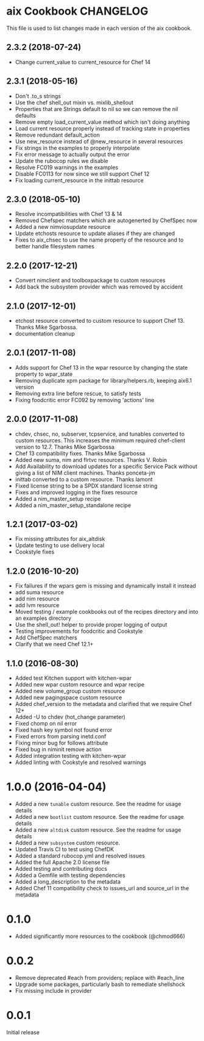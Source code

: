 # aix Cookbook CHANGELOG

This file is used to list changes made in each version of the aix cookbook.

## 2.3.2 (2018-07-24)

- Change current_value to current_resource for Chef 14

## 2.3.1 (2018-05-16)

- Don't .to_s strings
- Use the chef shell_out mixin vs. mixlib_shellout
- Properties that are Strings default to nil so we can remove the nil defaults
- Remove empty load_current_value method which isn't doing anything
- Load current resource properly instead of tracking state in properties
- Remove redundant default_action
- Use new_resource instead of @new_resource in several resources
- Fix strings in the examples to properly interpolate
- Fix error message to actually output the error
- Update the rubocop rules we disable
- Resolve FC019 warnings in the examples
- Disable FC0113 for now since we still support Chef 12
- Fix loading current_resource in the inittab resource

## 2.3.0 (2018-05-10)

- Resolve incompatibilities with Chef 13 & 14
- Removed Chefspec matchers which are autogenerted by ChefSpec now
- Added a new nimviosupdate resource
- Update etchosts resource to update aliases if they are changed
- Fixes to aix_chsec to use the name property of the resource and to better handle filesystem names

## 2.2.0 (2017-12-21)

- Convert nimclient and toolboxpackage to custom resources
- Add back the subsystem provider which was removed by accident

## 2.1.0 (2017-12-01)

- etchost resource converted to custom resource to support Chef 13. Thanks Mike Sgarbossa.
- documentation cleanup

## 2.0.1 (2017-11-08)

- Adds support for Chef 13 in the wpar resource by changing the state property to wpar_state
- Removing duplicate xpm package for library/helpers.rb, keeping aix6.1 version
- Removing extra line before rescue, to satisfy tests
- Fixing foodcritic error FC092 by removing 'actions' line

## 2.0.0 (2017-11-08)

- chdev, chsec, no, subserver, tcpservice, and tunables converted to custom resources. This increases the minimum required chef-client version to 12.7. Thanks Mike Sgarbossa
- Chef 13 compatibility fixes. Thanks Mike Sgarbossa
- Added new suma, nim and flrtvc resources. Thanks V. Robin
- Add Availability to download updates for a specific Service Pack without giving a list of NIM client machines. Thanks ponceta-jm
- inittab converted to a custom resource. Thanks lamont
- Fixed license string to be a SPDX standard license string
- Fixes and improved logging in the fixes resource
- Added a nim_master_setup recipe
- Added a nim_master_setup_standalone recipe

## 1.2.1 (2017-03-02)

- Fix missing attributes for aix_altdisk
- Update testing to use delivery local
- Cookstyle fixes

## 1.2.0 (2016-10-20)

- Fix failures if the wpars gem is missing and dynamically install it instead
- add suma resource
- add nim resource
- add lvm resource
- Moved testing / example cookbooks out of the recipes directory and into an examples directory
- Use the shell_out! helper to provide proper logging of output
- Testing improvements for foodcritic and Cookstyle
- Add ChefSpec matchers
- Clarify that we need Chef 12.1+

## 1.1.0 (2016-08-30)

- Added test Kitchen support with kitchen-wpar
- Added new wpar custom resource and wpar recipe
- Added new volume_group custom resource
- Added new pagingspace custom resource
- Added chef_version to the metadata and clarified that we require Chef 12+
- Added -U to chdev (hot_change parameter)
- Fixed chomp on nil error
- Fixed hash key symbol not found error
- Fixed errors from parsing inetd.conf
- Fixing minor bug for follows attribute
- Fixed bug in niminit remove action
- Added integration testing with kitchen-wpar
- Added linting with Cookstyle and resolved warnings

# 1.0.0 (2016-04-04)

- Added a new `tunable` custom resource. See the readme for usage details
- Added a new `bootlist` custom resource. See the readme for usage details
- Added a new `altdisk` custom resource. See the readme for usage details
- Added a new `subsystem` custom resource.
- Updated Travis CI to test using ChefDK
- Added a standard rubocop.yml and resolved issues
- Added the full Apache 2.0 license file
- Added testing and contributing docs
- Added a Gemfile with testing dependencies
- Added a long_description to the metadata
- Added Chef 11 compatibility check to issues_url and source_url in the metadata

# 0.1.0

- Added significantly more resources to the cookbook (@chmod666)

# 0.0.2

- Remove deprecated #each from providers; replace with #each_line
- Upgrade some packages, particularly bash to remediate shellshock
- Fix missing include in provider

# 0.0.1

Initial release
